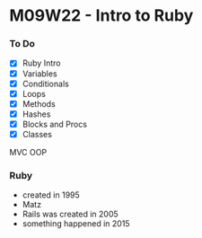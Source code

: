 # M09W22 - Intro to Ruby

### To Do
* [x] Ruby Intro
* [x] Variables
* [x] Conditionals
* [x] Loops
* [x] Methods
* [x] Hashes
* [x] Blocks and Procs
* [x] Classes

MVC
OOP

### Ruby
* created in 1995
* Matz
* Rails was created in 2005
* something happened in 2015






























